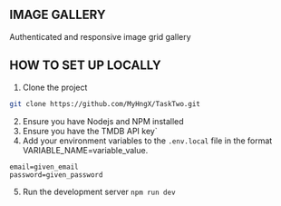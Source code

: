 ## IMAGE GALLERY
Authenticated and responsive image grid gallery


## HOW TO SET UP LOCALLY

1. Clone the project
```bash
git clone https://github.com/MyHngX/TaskTwo.git
```

2. Ensure you have Nodejs and NPM installed
3. Ensure you have the TMDB API key`
4. Add your environment variables to the `.env.local` file in the format VARIABLE_NAME=variable_value.
```
email=given_email
password=given_password
```
5. Run the development server
```npm run dev```


